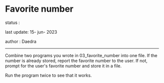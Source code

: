 # Favorite number

status : 

last update: 15- jun- 2023

author : Daedra

<hr/>

Combine two programs you wrote in 03_favorite_number into one file. 
If the number is already stored, report the favorite number to the user. 
If not, prompt for the user's favorite number and store it in a file.

Run the program twice to see that it works.
